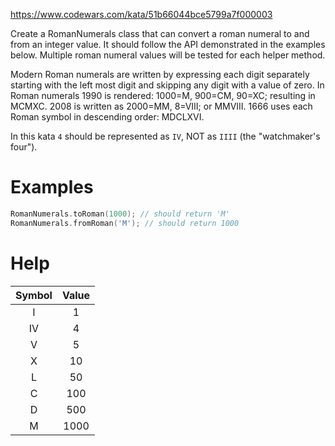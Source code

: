https://www.codewars.com/kata/51b66044bce5799a7f000003

Create a RomanNumerals class that can convert a roman numeral to and from an integer value. It should follow the API 
demonstrated in the examples below. Multiple roman numeral values will be tested for each helper method.

Modern Roman numerals are written by expressing each digit separately starting with the left most digit and skipping any 
digit with a value of zero. In Roman numerals 1990 is rendered: 1000=M, 900=CM, 90=XC; resulting in MCMXC. 2008 is 
written as 2000=MM, 8=VIII; or MMVIII. 1666 uses each Roman symbol in descending order: MDCLXVI.

In this kata `4` should be represented as `IV`, NOT as `IIII` (the "watchmaker's four").

# Examples
```c++
RomanNumerals.toRoman(1000); // should return 'M'
RomanNumerals.fromRoman('M'); // should return 1000
```

# Help
| Symbol | Value |
|:------:|:-----:|
|    I   |   1   |
|   IV   |   4   |
|    V   |   5   |
|    X   |   10  |
|    L   |   50  |
|    C   |  100  |
|    D   |  500  |
|    M   |  1000 |
